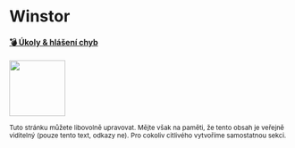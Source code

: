 # Winstor

#### [💣 Úkoly & hlášení chyb](https://github.com/WinstorApps/winstor/issues)


<img src="https://user-images.githubusercontent.com/8235486/231689908-ce7b9318-ccf3-495f-8e8e-10830a305343.svg" width="100" />



<sub>Tuto stránku můžete libovolně upravovat. Mějte však na paměti, že tento obsah je veřejně viditelný (pouze tento text, odkazy ne). Pro cokoliv citlivého vytvoříme samostatnou sekci.</sub>
